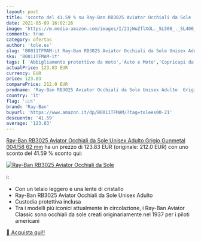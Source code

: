 ```yaml
---
layout: post
title: 'sconto del 41.59 % su Ray-Ban RB3025 Aviator Occhiali da Sole   '
date: 2021-05-09 16:02:26
image: 'https://m.media-amazon.com/images/I/21jWuZflXdL._SL500_._SL400_.jpg'
comments: true
category: ofertas
author: 'tole.es'
slug: 'B0011TFMAM-it Ray-Ban RB3025 Aviator Occhiali da Sole Unisex Adulto...'
sku: 'B0011TFMAM-it'
tags: [ 'Abbigliamento protettivo da moto','Auto e Moto','Copricapi da moto','Moto, accessori e componenti','Occhiali da moto','Occhiali da sole da moto','ray-ban', ]
actualPrice: 123.83 EUR
currency: EUR
price: 123.83
comparePrice: 212.0 EUR
prodname: 'Ray-Ban RB3025 Aviator Occhiali da Sole Unisex Adulto  Grigio  Gunmetal 004/58   62 mm'
country: 'it'
flag: '🇮🇹'
brand: 'Ray-Ban'
buyurl: 'https://www.amazon.it/dp/B0011TFMAM/?tag=tolees00-21'
descuento: '41.59'
average: '123.83'
---
```


[Ray-Ban RB3025 Aviator Occhiali da Sole Unisex Adulto  Grigio  Gunmetal 004/58   62 mm](https://www.amazon.it/dp/B0011TFMAM/?tag=tolees00-21) ha un prezzo di 123.83 EUR (originale: 212.0 EUR) con uno sconto del 41.59 % sconto qui:

[![Ray-Ban RB3025 Aviator Occhiali da Sole ](https://m.media-amazon.com/images/I/21jWuZflXdL._SL500_._SL400_.jpg)](https://www.amazon.it/dp/B0011TFMAM/?tag=tolees00-21)

ℹ️:

- Con un telaio leggero e una lente di cristallo
- Ray-Ban RB3025 Aviator Occhiali da Sole Unisex Adulto
- Custodia protettiva inclusa
- Tra i modelli più iconici attualmente in circolazione, i Ray-Ban Aviator Classic sono occhiali da sole creati originariamente nel 1937 per i piloti americani

[🛒 Acquista qui!!](https://www.amazon.it/dp/B0011TFMAM/?tag=tolees00-21)
